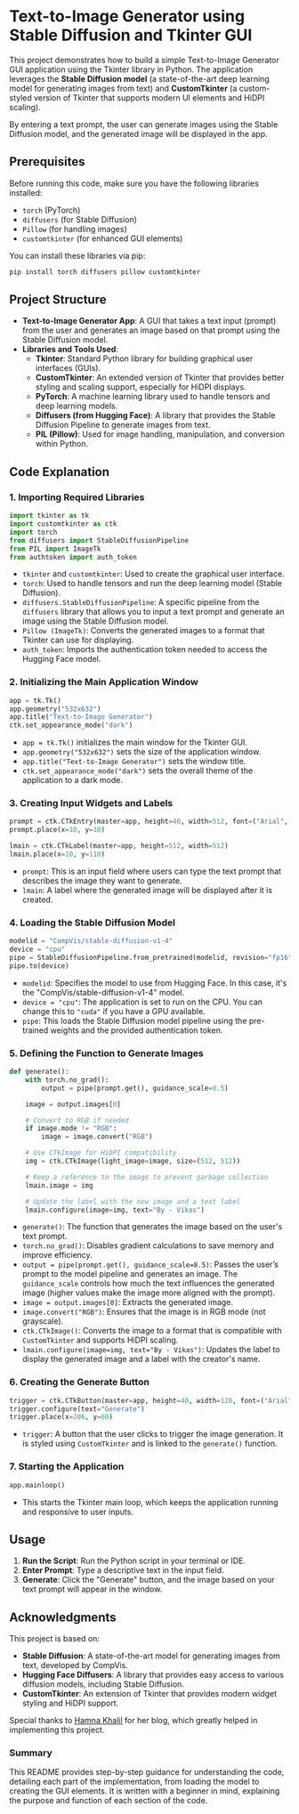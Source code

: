 # Text-to-Image Generator using Stable Diffusion and Tkinter GUI

This project demonstrates how to build a simple Text-to-Image Generator GUI application using the Tkinter library in Python. The application leverages the **Stable Diffusion model** (a state-of-the-art deep learning model for generating images from text) and **CustomTkinter** (a custom-styled version of Tkinter that supports modern UI elements and HiDPI scaling).

By entering a text prompt, the user can generate images using the Stable Diffusion model, and the generated image will be displayed in the app.

## Prerequisites

Before running this code, make sure you have the following libraries installed:

- `torch` (PyTorch)
- `diffusers` (for Stable Diffusion)
- `Pillow` (for handling images)
- `customtkinter` (for enhanced GUI elements)

You can install these libraries via pip:

```bash
pip install torch diffusers pillow customtkinter
```

## Project Structure

- **Text-to-Image Generator App**: A GUI that takes a text input (prompt) from the user and generates an image based on that prompt using the Stable Diffusion model.
- **Libraries and Tools Used**:
  - **Tkinter**: Standard Python library for building graphical user interfaces (GUIs).
  - **CustomTkinter**: An extended version of Tkinter that provides better styling and scaling support, especially for HiDPI displays.
  - **PyTorch**: A machine learning library used to handle tensors and deep learning models.
  - **Diffusers (from Hugging Face)**: A library that provides the Stable Diffusion Pipeline to generate images from text.
  - **PIL (Pillow)**: Used for image handling, manipulation, and conversion within Python.

## Code Explanation

### 1. Importing Required Libraries

```python
import tkinter as tk
import customtkinter as ctk
import torch
from diffusers import StableDiffusionPipeline
from PIL import ImageTk
from authtoken import auth_token
```

- `tkinter` and `customtkinter`: Used to create the graphical user interface.
- `torch`: Used to handle tensors and run the deep learning model (Stable Diffusion).
- `diffusers.StableDiffusionPipeline`: A specific pipeline from the `diffusers` library that allows you to input a text prompt and generate an image using the Stable Diffusion model.
- `Pillow (ImageTk)`: Converts the generated images to a format that Tkinter can use for displaying.
- `auth_token`: Imports the authentication token needed to access the Hugging Face model.

### 2. Initializing the Main Application Window

```python
app = tk.Tk()
app.geometry("532x632")
app.title("Text-to-Image Generator")
ctk.set_appearance_mode("dark")
```

- `app = tk.Tk()` initializes the main window for the Tkinter GUI.
- `app.geometry("532x632")` sets the size of the application window.
- `app.title("Text-to-Image Generator")` sets the window title.
- `ctk.set_appearance_mode("dark")` sets the overall theme of the application to a dark mode.

### 3. Creating Input Widgets and Labels

```python
prompt = ctk.CTkEntry(master=app, height=40, width=512, font=("Arial", 20), text_color="black", fg_color="white")
prompt.place(x=10, y=10)

lmain = ctk.CTkLabel(master=app, height=512, width=512)
lmain.place(x=10, y=110)
```

- `prompt`: This is an input field where users can type the text prompt that describes the image they want to generate.
- `lmain`: A label where the generated image will be displayed after it is created.

### 4. Loading the Stable Diffusion Model

```python
modelid = "CompVis/stable-diffusion-v1-4"
device = "cpu"
pipe = StableDiffusionPipeline.from_pretrained(modelid, revision="fp16", torch_dtype=torch.float32, use_auth_token=auth_token)
pipe.to(device)
```

- `modelid`: Specifies the model to use from Hugging Face. In this case, it's the "CompVis/stable-diffusion-v1-4" model.
- `device = "cpu"`: The application is set to run on the CPU. You can change this to `"cuda"` if you have a GPU available.
- `pipe`: This loads the Stable Diffusion model pipeline using the pre-trained weights and the provided authentication token.

### 5. Defining the Function to Generate Images

```python
def generate():
    with torch.no_grad():
        output = pipe(prompt.get(), guidance_scale=8.5)

    image = output.images[0]

    # Convert to RGB if needed
    if image.mode != "RGB":
        image = image.convert("RGB")

    # Use CTkImage for HiDPI compatibility
    img = ctk.CTkImage(light_image=image, size=(512, 512))

    # Keep a reference to the image to prevent garbage collection
    lmain.image = img

    # Update the label with the new image and a text label
    lmain.configure(image=img, text="By - Vikas")
```

- `generate()`: The function that generates the image based on the user's text prompt.
- `torch.no_grad()`: Disables gradient calculations to save memory and improve efficiency.
- `output = pipe(prompt.get(), guidance_scale=8.5)`: Passes the user’s prompt to the model pipeline and generates an image. The `guidance_scale` controls how much the text influences the generated image (higher values make the image more aligned with the prompt).
- `image = output.images[0]`: Extracts the generated image.
- `image.convert("RGB")`: Ensures that the image is in RGB mode (not grayscale).
- `ctk.CTkImage()`: Converts the image to a format that is compatible with `CustomTkinter` and supports HiDPI scaling.
- `lmain.configure(image=img, text="By - Vikas")`: Updates the label to display the generated image and a label with the creator's name.

### 6. Creating the Generate Button

```python
trigger = ctk.CTkButton(master=app, height=40, width=120, font=("Arial", 20), text_color="white", fg_color="black", command=generate)
trigger.configure(text="Generate")
trigger.place(x=206, y=60)
```

- `trigger`: A button that the user clicks to trigger the image generation. It is styled using `CustomTkinter` and is linked to the `generate()` function.

### 7. Starting the Application

```python
app.mainloop()
```

- This starts the Tkinter main loop, which keeps the application running and responsive to user inputs.

## Usage

1. **Run the Script**: Run the Python script in your terminal or IDE.
2. **Enter Prompt**: Type a descriptive text in the input field.
3. **Generate**: Click the "Generate" button, and the image based on your text prompt will appear in the window.

## Acknowledgments

This project is based on:

- **Stable Diffusion**: A state-of-the-art model for generating images from text, developed by CompVis.
- **Hugging Face Diffusers**: A library that provides easy access to various diffusion models, including Stable Diffusion.
- **CustomTkinter**: An extension of Tkinter that provides modern widget styling and HiDPI support.

Special thanks to [Hamna Khalil](https://www.linkedin.com/in/hamna-khalil/) for her blog, which greatly helped in implementing this project.

### Summary

This README provides step-by-step guidance for understanding the code, detailing each part of the implementation, from loading the model to creating the GUI elements. It is written with a beginner in mind, explaining the purpose and function of each section of the code.
